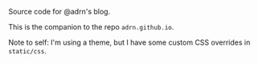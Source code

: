 Source code for @adrn's blog.

This is the companion to the repo `adrn.github.io`.

Note to self: I'm using a theme, but I have some custom CSS overrides in `static/css`.
